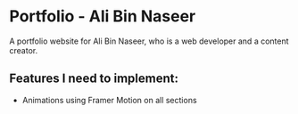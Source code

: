 # Portfolio - Ali Bin Naseer

A portfolio website for Ali Bin Naseer, who is a web developer and a content creator.

## Features I need to implement:

- Animations using Framer Motion on all sections
